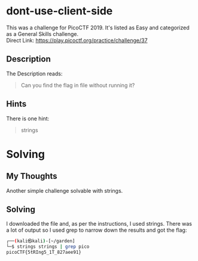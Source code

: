 # dont-use-client-side
This was a challenge for PicoCTF 2019.  It's listed as Easy and categorized as a General Skills challenge.  
Direct Link: https://play.picoctf.org/practice/challenge/37

## Description
The Description reads:
> Can you find the flag in file without running it?

## Hints
There is one hint:
> strings

# Solving
## My Thoughts
Another simple challenge solvable with strings.

## Solving
I downloaded the file and, as per the instructions, I used strings.  There was a lot of output so I used grep to narrow down the results and got the flag:

``` bash
┌──(kali㉿kali)-[~/garden]
└─$ strings strings | grep pico
picoCTF{5tRIng5_1T_827aee91}
```
